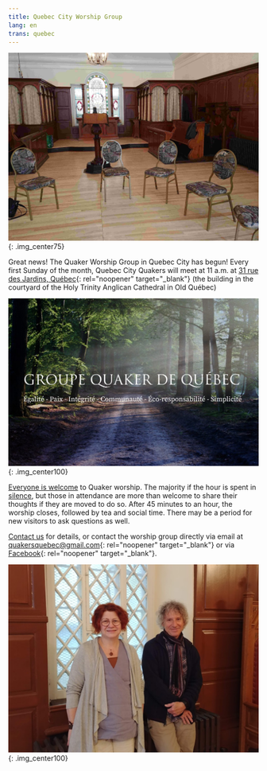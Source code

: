 ```yaml
---
title: Quebec City Worship Group
lang: en
trans: quebec
---
```

![Circle of chairs](/assets/images/quebec_wg.jpg){: .img_center75}

Great news! The Quaker Worship Group in Quebec City has begun! Every first Sunday of the month, Quebec City Quakers will meet at 11 a.m. at [31 rue des Jardins, Québec](https://www.google.com/maps/search/31%20rue%20des%20Jardins,%20Qu%C3%A9bec){:  rel="noopener" target="_blank"} (the building in the courtyard of the Holy Trinity Anglican Cathedral in Old Québec)

![Quebec worship group logo](/assets/images/quebec.jpg){: .img_center100}

[Everyone is welcome](intro.html) to Quaker worship. The majority if the hour is spent in [silence](about.html), but those in attendance are more than welcome to share their thoughts if they are moved to do so. After 45 minutes to an hour, the worship closes, followed by tea and social time.  There may be a period for new visitors to ask questions as well.

[Contact us](/contact.html) for details, or contact the worship group directly via email at [quakersquebec@gmail.com](mailto:quakersquebec@gmail.com){:  rel="noopener" target="_blank"} or via [Facebook](https://www.facebook.com/QuakersQuebecCanada/){:  rel="noopener" target="_blank"}.

![The initiators of the group](/assets/images/qc_2.jpg){: .img_center100}
